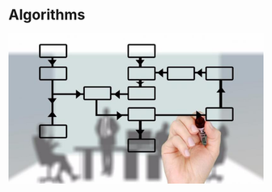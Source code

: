 # Algorithms
![big-data-generica](https://github.com/Ilya-s93/Algorithms/blob/main/otkuda-proizoshlo-slovo-algoritm.jpeg)
